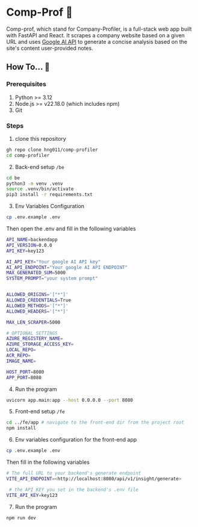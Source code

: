 # Comp-Prof 📸
Comp-prof, which stand for Company-Profiler, is a full-stack web app built with FastAPI and React. It scrapes a company website based on a given URL and uses [Google AI API](https://aistudio.google.com/) to generate a concise analysis based on the site's content user-provided notes.

## How To... 🔎

### Prerequisites
1. Python >= 3.12
2. Node.js >= v22.18.0 (which includes npm)
3. Git

### Steps
1. clone this repository
```bash
gh repo clone hng011/comp-profiler
cd comp-profiler
```

2. Back-end setup `/be`
```bash
cd be
python3 -m venv .venv
source .venv/bin/activate
pip3 install -r requirements.txt
```

3. Env Variables Configuration
```bash
cp .env.example .env
```
Then open the .env and fill in the following variables 
```bash
API_NAME=backendapp
API_VERSION=0.0.0
API_KEY=key123

AI_API_KEY="Your google AI API key"
AI_API_ENDPOINT="Your google AI API ENDPOINT"
MAX_GENERATED_SUM=5000
SYSTEM_PROMPT="your system prompt"


ALLOWED_ORIGINS='["*"]'
ALLOWED_CREDENTIALS=True
ALLOWED_METHODS='["*"]'
ALLOWED_HEADERS='["*"]'

MAX_LEN_SCRAPER=5000

# OPTIONAL SETTINGS
AZURE_REGISTERY_NAME=
AZURE_STORAGE_ACCESS_KEY=
LOCAL_REPO=
ACR_REPO=
IMAGE_NAME=

HOST_PORT=8080
APP_PORT=8080
```
4. Run the program
```bash
uvicorn app.main:app --host 0.0.0.0 --port 8080
```

5. Front-end setup `/fe`
```bash
cd ../fe/app # navigate to the front-end dir from the project root
npm install
```

6. Env variables configuration for the front-end app
```bash
cp .env.example .env
```
Then fill in the following variables
```bash
# The full URL to your backend's generate endpoint
VITE_API_ENDPOINT=<http://localhost:8080/api/v1/insight/generate>

 # the API_KEY you set in the backend's .env file
VITE_API_KEY=key123
```

7.  Run the program
```bash
npm run dev
```